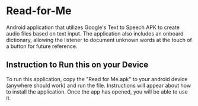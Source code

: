 Read-for-Me
===========

Android application that utilizes Google's Text to Speech APK to create audio files based on text input.  The application also includes an onboard dictionary, allowing the listener to document unknown words at the touch of a button for future reference.

Instruction to Run this on your Device
--------------------------------------

To run this application, copy the "Read for Me.apk" to your android device (anywhere should work) and run the file. Instructions will appear about how to install the application. Once the app has opened, you will be able to use it.
